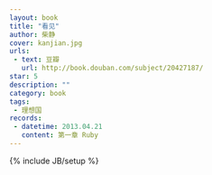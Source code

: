 ```yaml
---
layout: book 
title: "看见"
author: 柴静
cover: kanjian.jpg
urls:
 - text: 豆瓣
   url: http://book.douban.com/subject/20427187/
star: 5
description: ""
category: book 
tags: 
 - 理想国
records:
 - datetime: 2013.04.21
   content: 第一章 Ruby
---
```

{% include JB/setup %}
